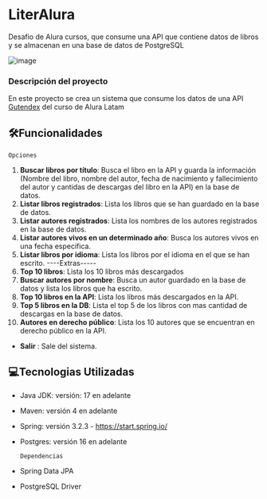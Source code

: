 # LiterAlura
Desafio de Alura cursos, que consume una API que contiene datos de libros y se almacenan en una base de datos de PostgreSQL

![image](https://github.com/CarlosContreras16/LiterAlura/assets/134731423/cd687552-c362-4961-b31d-70c36dfc26d6)

<h3>Descripción del proyecto</h3> 

En este proyecto se crea un sistema que consume los datos de una API [Gutendex](https://gutendex.com/) del curso de Alura Latam

## :hammer_and_wrench:Funcionalidades

`Opciones`
 1. **Buscar libros por título**: Busca el libro en la API y guarda la información (Nombre del libro, nombre del autor, fecha de nacimiento y fallecimiento del autor y cantidas de descargas del libro en la API) en la base de datos.                  
 2. **Listar libros registrados**: Lista los libros que se han guardado en la base de datos.
 3. **Listar autores registrados**: Lista los nombres de los autores registrados en la base de datos.
 4. **Listar autores vivos en un determinado año**: Busca los autores vivos en una fecha especifica. 
 5. **Listar libros por idioma**: Lista los libros por el idioma en el que se han escrito. 
 ----Extras-----
 6. **Top 10 libros**: Lista los 10 libros más descargados 
 7. **Buscar autores por nombre**: Busca un autor guardado en la base de datos y lista los libros que ha escrito.
 8. **Top 10 libros en la API**: Lista los libros más descargados en la API.
 9. **Top 5 libros en la DB**: Lista el top 5 de los libros con mas cantidad de descargas en la base de datos.
 10. **Autores en derecho público**: Lista los 10 autores que se encuentran en derecho público en la API.
- **Salir** : Sale del sistema. 

## :computer:Tecnologias Utilizadas

- Java JDK: versión: 17 en adelante
- Maven: versión 4 en adelante
- Spring: versión 3.2.3 - https://start.spring.io/
- Postgres: versión 16 en adelante

  `Dependencias`
- Spring Data JPA
- PostgreSQL Driver
 
